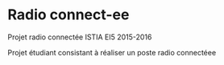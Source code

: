# Radio connect-ee
Projet radio connectée ISTIA EI5 2015-2016

Projet étudiant consistant à réaliser un poste radio connectéee
